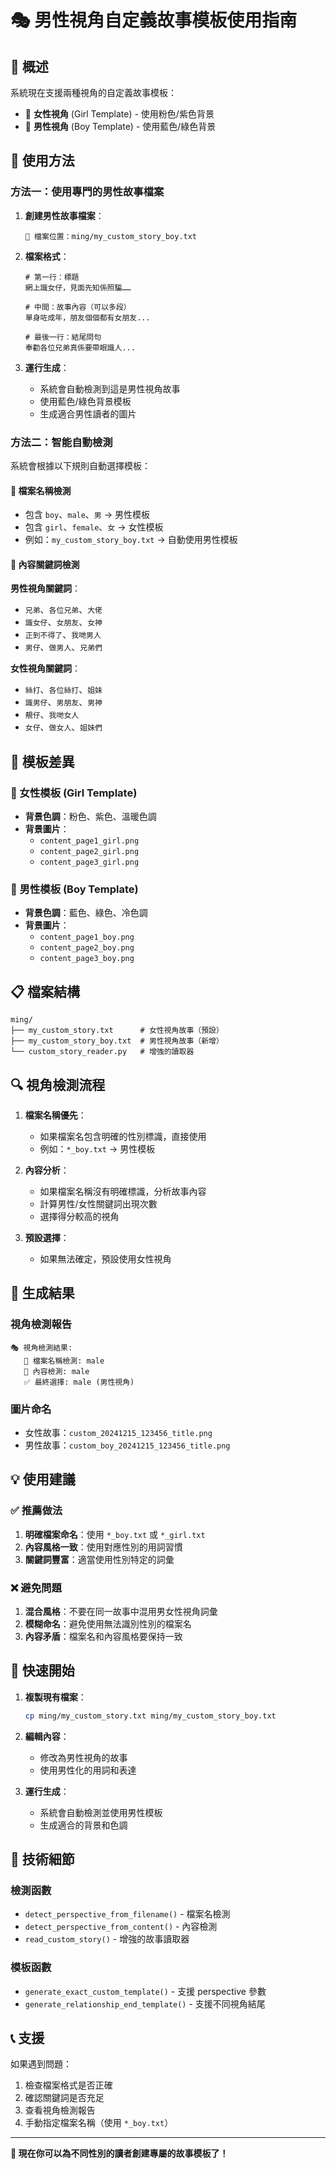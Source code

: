 # 🎭 男性視角自定義故事模板使用指南

## 📖 概述

系統現在支援兩種視角的自定義故事模板：
- 👩 **女性視角** (Girl Template) - 使用粉色/紫色背景
- 👨 **男性視角** (Boy Template) - 使用藍色/綠色背景

## 🎯 使用方法

### 方法一：使用專門的男性故事檔案

1. **創建男性故事檔案**：
   ```
   📍 檔案位置：ming/my_custom_story_boy.txt
   ```

2. **檔案格式**：
   ```
   # 第一行：標題
   網上識女仔，見面先知係照騙……
   
   # 中間：故事內容（可以多段）
   單身咗成年，朋友個個都有女朋友...
   
   # 最後一行：結尾問句
   奉勸各位兄弟真係要帶眼識人...
   ```

3. **運行生成**：
   - 系統會自動檢測到這是男性視角故事
   - 使用藍色/綠色背景模板
   - 生成適合男性讀者的圖片

### 方法二：智能自動檢測

系統會根據以下規則自動選擇模板：

#### 📁 檔案名稱檢測
- 包含 `boy`、`male`、`男` → 男性模板
- 包含 `girl`、`female`、`女` → 女性模板
- 例如：`my_custom_story_boy.txt` → 自動使用男性模板

#### 📝 內容關鍵詞檢測
**男性視角關鍵詞**：
- `兄弟`、`各位兄弟`、`大佬`
- `識女仔`、`女朋友`、`女神`
- `正到不得了`、`我哋男人`
- `男仔`、`做男人`、`兄弟們`

**女性視角關鍵詞**：
- `絲打`、`各位絲打`、`姐妹`
- `識男仔`、`男朋友`、`男神`
- `靚仔`、`我哋女人`
- `女仔`、`做女人`、`姐妹們`

## 🎨 模板差異

### 👩 女性模板 (Girl Template)
- **背景色調**：粉色、紫色、溫暖色調
- **背景圖片**：
  - `content_page1_girl.png`
  - `content_page2_girl.png`
  - `content_page3_girl.png`

### 👨 男性模板 (Boy Template)
- **背景色調**：藍色、綠色、冷色調
- **背景圖片**：
  - `content_page1_boy.png`
  - `content_page2_boy.png`
  - `content_page3_boy.png`

## 📋 檔案結構

```
ming/
├── my_custom_story.txt      # 女性視角故事（預設）
├── my_custom_story_boy.txt  # 男性視角故事（新增）
└── custom_story_reader.py   # 增強的讀取器
```

## 🔍 視角檢測流程

1. **檔案名稱優先**：
   - 如果檔案名包含明確的性別標識，直接使用
   - 例如：`*_boy.txt` → 男性模板

2. **內容分析**：
   - 如果檔案名稱沒有明確標識，分析故事內容
   - 計算男性/女性關鍵詞出現次數
   - 選擇得分較高的視角

3. **預設選擇**：
   - 如果無法確定，預設使用女性視角

## 📱 生成結果

### 視角檢測報告
```
🎭 視角檢測結果:
   📁 檔案名稱檢測: male
   📝 內容檢測: male
   ✅ 最終選擇: male (男性視角)
```

### 圖片命名
- 女性故事：`custom_20241215_123456_title.png`
- 男性故事：`custom_boy_20241215_123456_title.png`

## 💡 使用建議

### ✅ 推薦做法
1. **明確檔案命名**：使用 `*_boy.txt` 或 `*_girl.txt`
2. **內容風格一致**：使用對應性別的用詞習慣
3. **關鍵詞豐富**：適當使用性別特定的詞彙

### ❌ 避免問題
1. **混合風格**：不要在同一故事中混用男女性視角詞彙
2. **模糊命名**：避免使用無法識別性別的檔案名
3. **內容矛盾**：檔案名和內容風格要保持一致

## 🚀 快速開始

1. **複製現有檔案**：
   ```bash
   cp ming/my_custom_story.txt ming/my_custom_story_boy.txt
   ```

2. **編輯內容**：
   - 修改為男性視角的故事
   - 使用男性化的用詞和表達

3. **運行生成**：
   - 系統會自動檢測並使用男性模板
   - 生成適合的背景和色調

## 🔧 技術細節

### 檢測函數
- `detect_perspective_from_filename()` - 檔案名檢測
- `detect_perspective_from_content()` - 內容檢測
- `read_custom_story()` - 增強的故事讀取器

### 模板函數
- `generate_exact_custom_template()` - 支援 perspective 參數
- `generate_relationship_end_template()` - 支援不同視角結尾

## 📞 支援

如果遇到問題：
1. 檢查檔案格式是否正確
2. 確認關鍵詞是否充足
3. 查看視角檢測報告
4. 手動指定檔案名稱（使用 `*_boy.txt`）

---

**🎉 現在你可以為不同性別的讀者創建專屬的故事模板了！** 